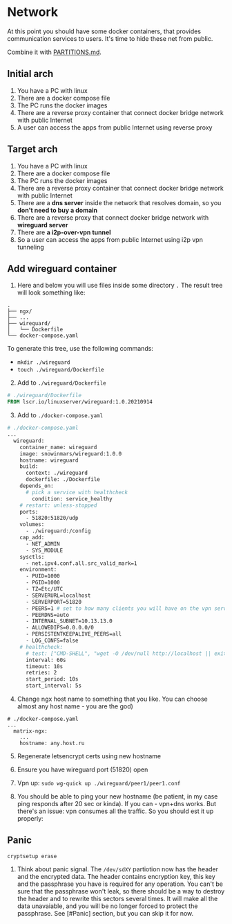 # Network

At this point you should have some docker containers, that provides communication services to users. It's time to hide these net from public.

Combine it with [PARTITIONS.md](4.PARTITIONS.md).

## Initial arch

1. You have a PC with linux
1. There are a docker compose file
1. The PC runs the docker images
1. There are a reverse proxy container that connect docker bridge network with public Internet
1. A user can access the apps from public Internet using reverse proxy

## Target arch

1. You have a PC with linux
1. There are a docker compose file
1. The PC runs the docker images
1. There are a reverse proxy container that connect docker bridge network with public Internet
1. There are a **dns server** inside the network that resolves domain, so you **don't need to buy a domain**
1. There are a reverse proxy that connect docker bridge network with **wireguard server**
1. There are **a i2p-over-vpn tunnel**
1. So a user can access the apps from public Internet using i2p vpn tunneling

## Add wireguard container

1. Here and below you will use files inside some directory `.` The result tree will look something like:

```
.
├── ngx/
├── ...
├── wireguard/
│   └── Dockerfile
└── docker-compose.yaml
```

To generate this tree, use the following commands:

- `mkdir ./wireguard`
- `touch ./wireguard/Dockerfile` 

2. Add to `./wireguard/Dockerfile`
```dockerfile
# ./wireguard/Dockerfile
FROM lscr.io/linuxserver/wireguard:1.0.20210914
```

3. Add to `./docker-compose.yaml`
```dockerfile
# ./docker-compose.yaml
...
  wireguard:
    container_name: wireguard
    image: snowinmars/wireguard:1.0.0
    hostname: wireguard
    build:
      context: ./wireguard
      dockerfile: ./Dockerfile
    depends_on:
      # pick a service with healthcheck
        condition: service_healthy
    # restart: unless-stopped
    ports:
      - 51820:51820/udp
    volumes:
      - ./wireguard:/config
    cap_add:
      - NET_ADMIN
      - SYS_MODULE
    sysctls:
      - net.ipv4.conf.all.src_valid_mark=1
    environment:
      - PUID=1000
      - PGID=1000
      - TZ=Etc/UTC
      - SERVERURL=localhost
      - SERVERPORT=51820
      - PEERS=1 # set to how many clients you will have on the vpn server
      - PEERDNS=auto
      - INTERNAL_SUBNET=10.13.13.0
      - ALLOWEDIPS=0.0.0.0/0
      - PERSISTENTKEEPALIVE_PEERS=all
      - LOG_CONFS=false
    # healthcheck:
      # test: ["CMD-SHELL", "wget -O /dev/null http://localhost || exit 1"]
      interval: 60s
      timeout: 10s
      retries: 2
      start_period: 10s
      start_interval: 5s
```

4. Change ngx host name to something that you like. You can choose almost any host name - you are the god)

```
# ./docker-compose.yaml
...
  matrix-ngx:
    ...
    hostname: any.host.ru
```

5. Regenerate letsencrypt certs using new hostname

6. Ensure you have wireguard port (51820) open

7. Vpn up: `sudo wg-quick up ./wireguard/peer1/peer1.conf`

8. You should be able to ping your new hostname (be patient, in my case ping responds after 20 sec or kinda). If you can - vpn+dns works. But there's an issue: vpn consumes all the traffic. So you should est it up properly:

## Panic

`cryptsetup erase`

1. Think about panic signal. The `/dev/sdXY` partiotion now has the header and the encrypted data. The header contains encryption key, this key and the passphrase you have is required for any operation. You can't be sure that the passphrase won't leak, so there should be a way to destroy the header and to rewrite this sectors several times. It will make all the data unavaiable, and you will be no longer forced to protect the passphrase. See [#Panic] section, but you can skip it for now.
